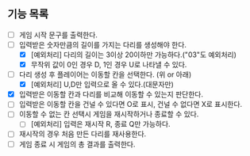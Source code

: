 ## 기능 목록

- [ ]  게임 시작 문구를 출력한다.
- [ ]  입력받은 숫자만큼의 길이를 가지는 다리를 생성해야 한다.
    - [x]  [예외처리] 다리의 길이는 3이상 20이하만 가능하다.("03"도 예외처리)
    - [x]  무작위 값이 0인 경우 D, 1인 경우 U로 나타낼 수 있다.
- [ ]  다리 생성 후 플레이어는 이동할 칸을 선택한다. (위 or 아래)
    - [x]  [예외처리] U,D만 입력으로 올 수 있다.(대문자만)
- [x]  입력받은 이동할 칸과 다리를 비교해 이동할 수 있는지 판단한다.
- [ ]  입력받은 이동할 칸을 건널 수 있다면 O로 표시, 건널 수 없다면 X로 표시한다.
- [ ]  이동할 수 없는 칸 선택시 게임을 재시작하거나 종료할 수 있다.
    - [ ]  [예외처리] 입력은 재시작 R, 종료 Q만 가능하다.
- [ ]  재시작의 경우 처음 만든 다리를 재사용한다.
- [ ]  게임 종료 시 게임의 총 결과를 출력한다.